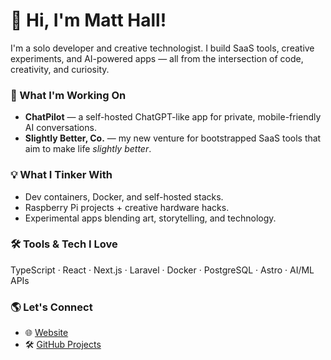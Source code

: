 # 👋 Hi, I'm Matt Hall!

I'm a solo developer and creative technologist.
I build SaaS tools, creative experiments, and AI-powered apps — all from the intersection of code, creativity, and curiosity.

### 🚀 What I'm Working On
- **ChatPilot** — a self-hosted ChatGPT-like app for private, mobile-friendly AI conversations.
- **Slightly Better, Co.** — my new venture for bootstrapped SaaS tools that aim to make life *slightly better*.

### 💡 What I Tinker With
- Dev containers, Docker, and self-hosted stacks.
- Raspberry Pi projects + creative hardware hacks.
- Experimental apps blending art, storytelling, and technology.

### 🛠️ Tools & Tech I Love
TypeScript · React · Next.js · Laravel · Docker · PostgreSQL · Astro · AI/ML APIs

### 🌎 Let's Connect
- 🌐 [Website](https://matthall00.github.io)
- 🛠️ [GitHub Projects](https://github.com/matthall00?tab=repositories)
